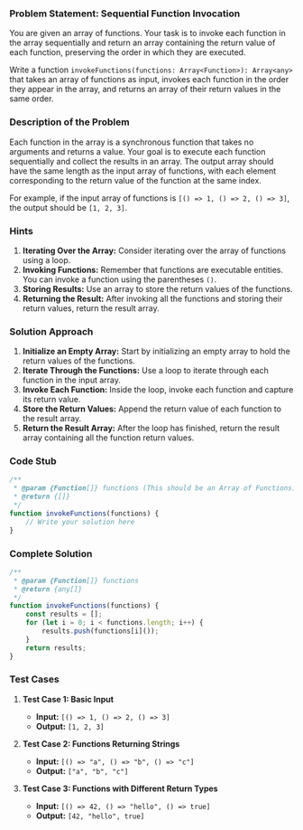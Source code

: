 ### Problem Statement: Sequential Function Invocation

You are given an array of functions. Your task is to invoke each function in the array sequentially and return an array containing the return value of each function, preserving the order in which they are executed.

Write a function `invokeFunctions(functions: Array<Function>): Array<any>` that takes an array of functions as input, invokes each function in the order they appear in the array, and returns an array of their return values in the same order.

### Description of the Problem

Each function in the array is a synchronous function that takes no arguments and returns a value. Your goal is to execute each function sequentially and collect the results in an array. The output array should have the same length as the input array of functions, with each element corresponding to the return value of the function at the same index.

For example, if the input array of functions is `[() => 1, () => 2, () => 3]`, the output should be `[1, 2, 3]`.

### Hints

1. **Iterating Over the Array:** Consider iterating over the array of functions using a loop.
2. **Invoking Functions:** Remember that functions are executable entities. You can invoke a function using the parentheses `()`.
3. **Storing Results:** Use an array to store the return values of the functions.
4. **Returning the Result:** After invoking all the functions and storing their return values, return the result array.

### Solution Approach

1. **Initialize an Empty Array:** Start by initializing an empty array to hold the return values of the functions.
2. **Iterate Through the Functions:** Use a loop to iterate through each function in the input array.
3. **Invoke Each Function:** Inside the loop, invoke each function and capture its return value.
4. **Store the Return Values:** Append the return value of each function to the result array.
5. **Return the Result Array:** After the loop has finished, return the result array containing all the function return values.


### Code Stub


```javascript
/**
 * @param {Function[]} functions (This should be an Array of Functions)
 * @return {[]}
 */
function invokeFunctions(functions) {
    // Write your solution here
}
```




### Complete Solution

```javascript
/**
 * @param {Function[]} functions
 * @return {any[]}
 */
function invokeFunctions(functions) {
    const results = [];
    for (let i = 0; i < functions.length; i++) {
        results.push(functions[i]());
    }
    return results;
}
```

### Test Cases

1. **Test Case 1: Basic Input**
   - **Input:** `[() => 1, () => 2, () => 3]`
   - **Output:** `[1, 2, 3]`
   

2. **Test Case 2: Functions Returning Strings**
   - **Input:** `[() => "a", () => "b", () => "c"]`
   - **Output:** `["a", "b", "c"]`
  

3. **Test Case 3: Functions with Different Return Types**
   - **Input:** `[() => 42, () => "hello", () => true]`
   - **Output:** `[42, "hello", true]`
  